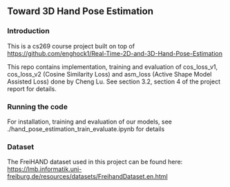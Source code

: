 ## Toward 3D Hand Pose Estimation

### Introduction
This is a cs269 course project built on top of https://github.com/enghock1/Real-Time-2D-and-3D-Hand-Pose-Estimation

This repo contains implementation, training and evaluation of cos_loss_v1, cos_loss_v2 (Cosine Similarity Loss) and 
asm_loss (Active Shape Model Assisted Loss) done by Cheng Lu. See section 3.2, section 4 of the project report for 
details.

### Running the code
For installation, training and evaluation of our models, see ./hand_pose_estimation_train_evaluate.ipynb for details

### Dataset
The FreiHAND dataset used in this project can be found here: https://lmb.informatik.uni-freiburg.de/resources/datasets/FreihandDataset.en.html


